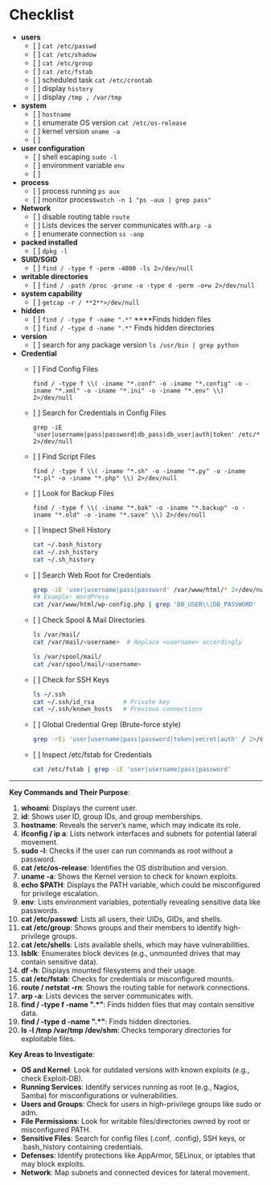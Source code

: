 # Checklist

* **users**
  * \[ ] `cat /etc/passwd`
  * \[ ] `cat /etc/shadow`
  * \[ ] `cat /etc/group`
  * \[ ] `cat /etc/fstab`
  * \[ ] scheduled task `cat /etc/crontab`
  * \[ ] display `history`
  * \[ ] display `/tmp , /var/tmp`
* **system**
  * \[ ] `hostname`
  * \[ ] enumerate OS version `cat /etc/os-release`
  * \[ ] kernel version `uname -a`
  * \[ ]
* **user configuration**
  * \[ ] shell escaping `sudo -l`
  * \[ ] environment variable `env`
  * \[ ]
* **process**
  * \[ ] process running `ps aux`
  * \[ ] monitor process`watch -n 1 "ps -aux | grep pass"`
* **Network**
  * \[ ] disable routing table `route`
  * \[ ] Lists devices the server communicates with.`arp -a`
  * \[ ] enumerate connection `ss -anp`
* **packed installed**
  * \[ ] `dpkg -l`
* **SUID/SGID**
  * \[ ] `find / -type f -perm -4000 -ls 2>/dev/null`
* **writable directories**
  * \[ ] `find / -path /proc -prune -o -type d -perm -o+w 2>/dev/null`
* **system capability**
  * \[ ] `getcap -r / **2**>/dev/null`
* **hidden**
  * \[ ] `find / -type f -name ".*"` \*\*\*\*Finds hidden files
  * \[ ] `find / -type d -name ".*"` Finds hidden directories
* **version**
  * \[ ] search for any package version `ls /usr/bin | grep python`
* **Credential**
  *   \[ ] Find Config Files

      `find / -type f \\( -iname "*.conf" -o -iname "*.config" -o -iname "*.xml" -o -iname "*.ini" -o -iname "*.env" \\) 2>/dev/null`
  *   \[ ] Search for Credentials in Config Files

      `grep -iE 'user|username|pass|password|db_pass|db_user|auth|token' /etc/* 2>/dev/null`
  *   \[ ] Find Script Files

      `find / -type f \\( -iname "*.sh" -o -iname "*.py" -o -iname "*.pl" -o -iname "*.php" \\) 2>/dev/null`
  *   \[ ] Look for Backup Files

      `find / -type f \\( -iname "*.bak" -o -iname "*.backup" -o -iname "*.old" -o -iname "*.save" \\) 2>/dev/null`
  *   \[ ] Inspect Shell History

      ```bash
      cat ~/.bash_history
      cat ~/.zsh_history
      cat ~/.sh_history
      ```
  *   \[ ] Search Web Root for Credentials

      ```bash
      grep -iE 'user|username|pass|password' /var/www/html/* 2>/dev/null
      ## Example: WordPress
      cat /var/www/html/wp-config.php | grep 'DB_USER\\|DB_PASSWORD'
      ```
  *   \[ ] Check Spool & Mail Directories

      ```bash
      ls /var/mail/
      cat /var/mail/<username>  # Replace <username> accordingly

      ls /var/spool/mail/
      cat /var/spool/mail/<username>
      ```
  *   \[ ] Check for SSH Keys

      ```bash
      ls ~/.ssh
      cat ~/.ssh/id_rsa        # Private key
      cat ~/.ssh/known_hosts   # Previous connections
      ```
  *   \[ ] Global Credential Grep (Brute-force style)

      ```bash
      grep -rEi 'user|username|pass|password|token|secret|auth' / 2>/dev/null
      ```
  *   \[ ] Inspect /etc/fstab for Credentials

      ```bash
      cat /etc/fstab | grep -iE 'user|username|pass|password'
      ```

***

**Key Commands and Their Purpose**:

1. **whoami**: Displays the current user.
2. **id**: Shows user ID, group IDs, and group memberships.
3. **hostname**: Reveals the server’s name, which may indicate its role.
4. **ifconfig / ip a**: Lists network interfaces and subnets for potential lateral movement.
5. **sudo -l**: Checks if the user can run commands as root without a password.
6. **cat /etc/os-release**: Identifies the OS distribution and version.
7. **uname -a**: Shows the Kernel version to check for known exploits.
8. **echo $PATH**: Displays the PATH variable, which could be misconfigured for privilege escalation.
9. **env**: Lists environment variables, potentially revealing sensitive data like passwords.
10. **cat /etc/passwd**: Lists all users, their UIDs, GIDs, and shells.
11. **cat /etc/group**: Shows groups and their members to identify high-privilege groups.
12. **cat /etc/shells**: Lists available shells, which may have vulnerabilities.
13. **lsblk**: Enumerates block devices (e.g., unmounted drives that may contain sensitive data).
14. **df -h**: Displays mounted filesystems and their usage.
15. **cat /etc/fstab**: Checks for credentials or misconfigured mounts.
16. **route / netstat -rn**: Shows the routing table for network connections.
17. **arp -a**: Lists devices the server communicates with.
18. **find / -type f -name ".\*"**: Finds hidden files that may contain sensitive data.
19. **find / -type d -name ".\*"**: Finds hidden directories.
20. **ls -l /tmp /var/tmp /dev/shm**: Checks temporary directories for exploitable files.

**Key Areas to Investigate**:

* **OS and Kernel**: Look for outdated versions with known exploits (e.g., check Exploit-DB).
* **Running Services**: Identify services running as root (e.g., Nagios, Samba) for misconfigurations or vulnerabilities.
* **Users and Groups**: Check for users in high-privilege groups like sudo or adm.
* **File Permissions**: Look for writable files/directories owned by root or misconfigured PATH.
* **Sensitive Files**: Search for config files (.conf, .config), SSH keys, or .bash\_history containing credentials.
* **Defenses**: Identify protections like AppArmor, SELinux, or iptables that may block exploits.
* **Network**: Map subnets and connected devices for lateral movement.

